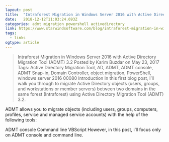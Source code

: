 ```yaml
---
layout: post 
title:  "Intraforest Migration in Windows Server 2016 with Active Directory Migration Tool (ADMT) 3.2 | StarWind Blog" 
date:   2018-12-12T11:03:24.693Z 
categories: admt migration powershell activedirectory
link: https://www.starwindsoftware.com/blog/intraforest-migration-in-windows-server-2016-with-active-directory-migration-tool-admt-3-2 
tags:
  - links
ogtype: article 
---
```


> Intraforest Migration in Windows Server 2016 with Active Directory Migration Tool (ADMT) 3.2
Posted by Karim Buzdar on May 23, 2017	
Tags: Active Directory Migration Tool, AD, ADMT, ADMT console, ADMT Snap-in, Domain Controller, object migration, PowerShell, windows server 2016
00080
Introduction
In this first blog post, I’ll walk you through to migrate Active Directory objects (users, groups, and workstations or member servers) between two domains in the same forest (Intraforest) using Active Directory Migration Tool (ADMT) 3.2.

ADMT allows you to migrate objects (including users, groups, computers, profiles, service and managed service accounts) with the help of the following tools:

ADMT console
Command line
VBScript
However, in this post, I’ll focus only on ADMT console and command line.
